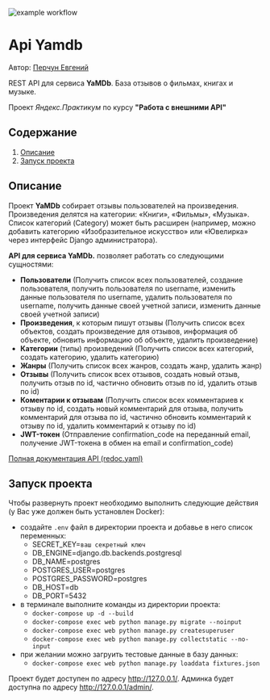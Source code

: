 ![example workflow](https://github.com/reakfog/yamdb_final/actions/workflows/yamdb_workflow.yml/badge.svg)

# Api Yamdb

Автор: [Перчун Евгений](https://github.com/reakfog)

REST API для сервиса **YaMDb**.
База отзывов о фильмах, книгах и музыке.

Проект _Яндекс.Практикум_ по курсу **"Работа с внешними API"**

## Содержание
1. [Описание](#description)
2. [Запуск проекта](#launch)

## <a name='description'>Описание</a>

Проект **YaMDb** собирает отзывы пользователей на произведения.
Произведения делятся на категории: «Книги», «Фильмы», «Музыка».
Список категорий (Category) может быть расширен (например, можно добавить категорию
«Изобразительное искусство» или «Ювелирка» через интерфейс Django администратора).

**API для сервиса YaMDb.** позволяет работать со следующими сущностями:

 * **Пользователи** (Получить список всех пользователей, создание пользователя, получить пользователя по username, изменить данные пользователя по username, удалить пользователя по username, получить данные своей учетной записи, изменить данные своей учетной записи)
 * **Произведения**, к которым пишут отзывы (Получить список всех объектов, создать произведение для отзывов, информация об объекте, обновить информацию об объекте, удалить произведение)
 * **Категории** (типы) произведений (Получить список всех категорий, создать категорию, удалить категорию)
 * **Жанры** (Получить список всех жанров, создать жанр, удалить жанр)
 * **Отзывы** (Получить список всех отзывов, создать новый отзыв, получить отзыв по id, частично обновить отзыв по id, удалить отзыв по id)
 * **Коментарии к отзывам** (Получить список всех комментариев к отзыву по id, создать новый комментарий для отзыва, получить комментарий для отзыва по id, частично обновить комментарий к отзыву по id, удалить комментарий к отзыву по id)
 * **JWT-токен** (Отправление confirmation_code на переданный email, получение JWT-токена в обмен на email и confirmation_code)

[Полная документация API (redoc.yaml)](https://github.com/reakfog/api_yamdb/blob/master/static/redoc.yaml)


## <a name='launch'>Запуск проекта</a>
Чтобы развернуть проект необходимо выполнить следующие действия (у Вас уже должен быть установлен Docker):

* создайте `.env` файл в директории проекта и добавье в него список переменных:
  * SECRET_KEY=`ваш секретный ключ`
  * DB_ENGINE=django.db.backends.postgresql
  * DB_NAME=postgres
  * POSTGRES_USER=postgres
  * POSTGRES_PASSWORD=postgres
  * DB_HOST=db
  * DB_PORT=5432
* в терминале выполните команды из директории проекта:
  * `docker-compose up -d --build`
  * `docker-compose exec web python manage.py migrate --noinput`
  * `docker-compose exec web python manage.py createsuperuser`
  * `docker-compose exec web python manage.py collectstatic --no-input`
* при желании можно загруить тестовые данные в базу данных:
  * `docker-compose exec web python manage.py loaddata fixtures.json`

Проект будет доступен по адресу http://127.0.0.1/. Админка будет доступна по адресу http://127.0.0.1/admin/.